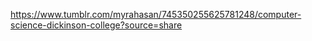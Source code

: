 https://www.tumblr.com/myrahasan/745350255625781248/computer-science-dickinson-college?source=share
